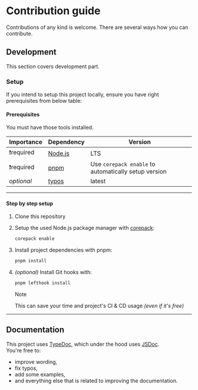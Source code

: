 # Contribution guide

Contributions of any kind is welcome. There are several ways how you can contribute.

## Development

This section covers development part.

### Setup

If you intend to setup this project locally, ensure you have right prerequisites from below table:

#### Prerequisites

You must have those tools installed.

| Importance | Dependency | Version                                              |
| ---------- | ---------- | ---------------------------------------------------- |
| ❗required | [Node.js]  | LTS                                                  |
| ❗required | [pnpm]     | Use `corepack enable` to automatically setup version |
| _optional_ | [typos]    | latest                                               |

---

#### Step by step setup

1. Clone this repository

1. Setup the used Node.js package manager with [corepack]:

   ```sh
   corepack enable
   ```

1. Install project dependencies with pnpm:

   ```sh
   pnpm install
   ```

1. _(optional)_ Install Git hooks with:

   ```sh
   pnpm lefthook install
   ```

   > [!NOTE]
   > This can save your time and project's CI & CD usage _(even if it's free)_

---

## Documentation

This project uses [TypeDoc], which under the hood uses [JSDoc].\
You're free to:

- improve wording,
- fix typos,
- add some examples,
- and everything else that is related to improving the documentation.

<!-- LINKS -->

[Node.js]: https://github.com/nodejs/node
[pnpm]: https://github.com/pnpm/pnpm
[typos]: https://github.com/crate-ci/typos
[corepack]: https://github.com/nodejs/corepack
[TypeDoc]: https://github.com/TypeStrong/typedoc
[JSDoc]: https://github.com/jsdoc/jsdoc
